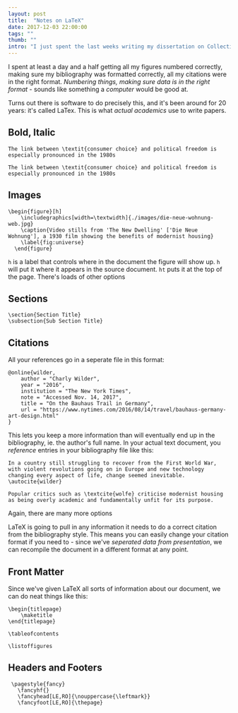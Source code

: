 ```yaml
---
layout: post
title:  "Notes on LaTeX"
date: 2017-12-03 22:00:00
tags: ""
thumb: ""
intro: "I just spent the last weeks writing my dissertation on Collectivist Housing. Like everyone else, I did it in Word, which was a huge pain."
---
```


I spent at least a day and a half getting all my figures numbered correctly, making sure my bibliography was formatted correctly, all my citations were in the right format. *Numbering things, making sure data is in the right format* - sounds like something a *computer* would be good at.

Turns out there is software to do precisely this, and it's been around for 20 years: it's called LaTex. This is what *actual academics* use to write papers.

## Bold, Italic

```
The link between \textit{consumer choice} and political freedom is especially pronounced in the 1980s
```
```
The link between \textit{consumer choice} and political freedom is especially pronounced in the 1980s
```

## Images

```
\begin{figure}[h]
    \includegraphics[width=\textwidth]{./images/die-neue-wohnung-web.jpg}
    \caption{Video stills from 'The New Dwelling' ['Die Neue Wohnung'], a 1930 film showing the benefits of modernist housing}
    \label{fig:universe}
  \end{figure}
```

```h``` is a label that controls where in the document the figure will show up. ```h``` will put it where it appears in the source document. ```ht``` puts it at the top of the page. There's loads of other options

## Sections
```
\section{Section Title}
\subsection{Sub Section Title}
```

## Citations

All your references go in a seperate file in this format:

```
@online{wilder,
    author = "Charly Wilder",
    year = "2016",
    institution = "The New York Times",
    note = "Accessed Nov. 14, 2017",
    title = "On the Bauhaus Trail in Germany",
    url = "https://www.nytimes.com/2016/08/14/travel/bauhaus-germany-art-design.html"
}
```

This lets you keep a more information than will eventually end up in the bibliography, ie. the author's full name. In your actual text document, you *reference* entries in your bibliography file like this:

```
In a country still struggling to recover from the First World War, with violent revolutions going on in Europe and new technology changing every aspect of life, change seemed inevitable. \autocite{wilder}
```

```
Popular critics such as \textcite{wolfe} criticise modernist housing as being overly academic and fundamentally unfit for its purpose. 
```

Again, there are many more options

LaTeX is going to pull in any information it needs to do a correct citation from the bibliography style. This means you can easily change your citation format if you need to - since we've *seperated data from presentation*, we can recompile the document in a different format at any point. 

## Front Matter

Since we've given LaTeX all sorts of information about our document, we can do neat things like this:

```
\begin{titlepage}
    \maketitle
\end{titlepage}
```

```
\tableofcontents
```

```
\listoffigures
```


## Headers and Footers
```
 \pagestyle{fancy}
   \fancyhf{}
   \fancyhead[LE,RO]{\nouppercase{\leftmark}}
   \fancyfoot[LE,RO]{\thepage}
```